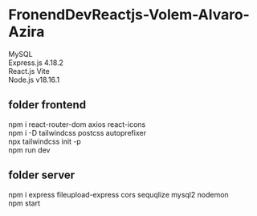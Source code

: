 # FronendDevReactjs-Volem-Alvaro-Azira

MySQL <br>
Express.js 4.18.2 <br>
React.js Vite <br>
Node.js v18.16.1 <br>

## folder frontend
npm i react-router-dom axios react-icons <br>
npm i -D tailwindcss postcss autoprefixer <br>
npx tailwindcss init -p <br>
npm run dev <br>

## folder server
npm i express fileupload-express cors sequqlize mysql2 nodemon <br>
npm start


